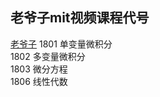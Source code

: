 ## 老爷子mit视频课程代号
[老爷子](https://www.youtube.com/watch?v=9RJml41PFnc)
1801 单变量微积分  
1802 多变量微积分  
1803 微分方程  
1806 线性代数